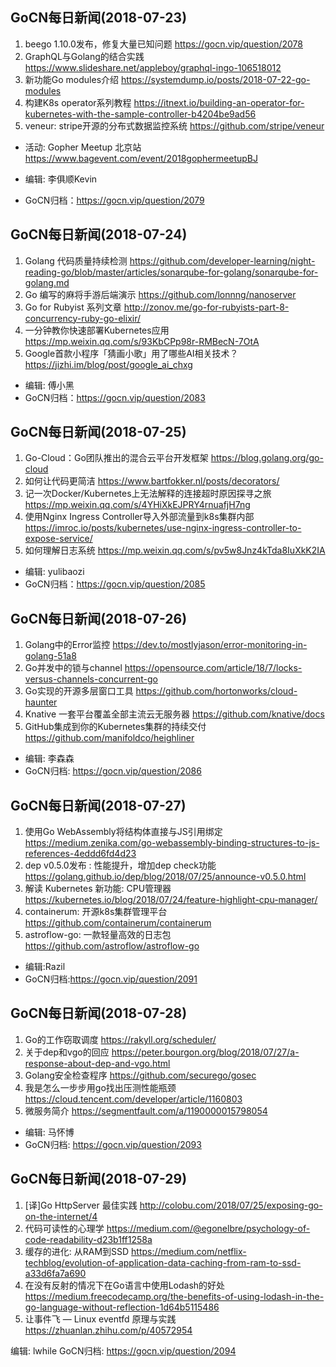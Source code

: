 ## GoCN每日新闻(2018-07-23)

1. beego 1.10.0发布，修复大量已知问题 https://gocn.vip/question/2078
2. GraphQL与Golang的结合实践 https://www.slideshare.net/appleboy/graphql-ingo-106518012
3. 新功能Go modules介绍 https://systemdump.io/posts/2018-07-22-go-modules
4. 构建K8s operator系列教程 https://itnext.io/building-an-operator-for-kubernetes-with-the-sample-controller-b4204be9ad56
5. veneur: stripe开源的分布式数据监控系统 https://github.com/stripe/veneur

* 活动: Gopher Meetup 北京站 https://www.bagevent.com/event/2018gophermeetupBJ

* 编辑: 李俱顺Kevin
* GoCN归档：https://gocn.vip/question/2079


## GoCN每日新闻(2018-07-24)

1. Golang 代码质量持续检测 https://github.com/developer-learning/night-reading-go/blob/master/articles/sonarqube-for-golang/sonarqube-for-golang.md
2. Go 编写的麻将手游后端演示 https://github.com/lonnng/nanoserver
3. Go for Rubyist 系列文章 http://zonov.me/go-for-rubyists-part-8-concurrency-ruby-go-elixir/
4. 一分钟教你快速部署Kubernetes应用 https://mp.weixin.qq.com/s/93KbCPp98r-RMBecN-7OtA
5. Google首款小程序「猜画小歌」用了哪些AI相关技术？ https://jizhi.im/blog/post/google_ai_chxg

* 编辑: 傅小黑
* GoCN归档：https://gocn.vip/question/2083

## GoCN每日新闻(2018-07-25)

1. Go-Cloud：Go团队推出的混合云平台开发框架 https://blog.golang.org/go-cloud
2. 如何让代码更简洁 https://www.bartfokker.nl/posts/decorators/
3. 记一次Docker/Kubernetes上无法解释的连接超时原因探寻之旅 https://mp.weixin.qq.com/s/4YHiXkEJPRY4rnuafjH7ng
4. 使用Nginx Ingress Controller导入外部流量到k8s集群内部 https://imroc.io/posts/kubernetes/use-nginx-ingress-controller-to-expose-service/
5. 如何理解日志系统 https://mp.weixin.qq.com/s/pv5w8Jnz4kTda8IuXkK2IA

* 编辑: yulibaozi
* GoCN归档：https://gocn.vip/question/2085

## GoCN每日新闻(2018-07-26)

1. Golang中的Error监控 https://dev.to/mostlyjason/error-monitoring-in-golang-51a8
2. Go并发中的锁与channel https://opensource.com/article/18/7/locks-versus-channels-concurrent-go
3. Go实现的开源多层窗口工具 https://github.com/hortonworks/cloud-haunter
4. Knative 一套平台覆盖全部主流云无服务器 https://github.com/knative/docs
5. GitHub集成到你的Kubernetes集群的持续交付　https://github.com/manifoldco/heighliner

* 编辑: 李森森
* GoCN归档: https://gocn.vip/question/2086

## GoCN每日新闻(2018-07-27)

1. 使用Go WebAssembly将结构体直接与JS引用绑定 https://medium.zenika.com/go-webassembly-binding-structures-to-js-references-4eddd6fd4d23
2. dep v0.5.0发布 : 性能提升，增加dep check功能 https://golang.github.io/dep/blog/2018/07/25/announce-v0.5.0.html
3. 解读 Kubernetes 新功能: CPU管理器 https://kubernetes.io/blog/2018/07/24/feature-highlight-cpu-manager/
4. containerum: 开源k8s集群管理平台 https://github.com/containerum/containerum
5. astroflow-go: 一款轻量高效的日志包 https://github.com/astroflow/astroflow-go

* 编辑:Razil
* GoCN归档:https://gocn.vip/question/2091

## GoCN每日新闻(2018-07-28)

1. Go的工作窃取调度 https://rakyll.org/scheduler/
2. 关于dep和vgo的回应 https://peter.bourgon.org/blog/2018/07/27/a-response-about-dep-and-vgo.html
3. Golang安全检查程序 https://github.com/securego/gosec
4. 我是怎么一步步用go找出压测性能瓶颈 https://cloud.tencent.com/developer/article/1160803
5. 微服务简介 https://segmentfault.com/a/1190000015798054

* 编辑: 马怀博
* GoCN归档: https://gocn.vip/question/2093

## GoCN每日新闻(2018-07-29)

1. [译]Go HttpServer 最佳实践 http://colobu.com/2018/07/25/exposing-go-on-the-internet/4
2. 代码可读性的心理学 https://medium.com/@egonelbre/psychology-of-code-readability-d23b1ff1258a
3. 缓存的进化: 从RAM到SSD https://medium.com/netflix-techblog/evolution-of-application-data-caching-from-ram-to-ssd-a33d6fa7a690
4. 在没有反射的情况下在Go语言中使用Lodash的好处 https://medium.freecodecamp.org/the-benefits-of-using-lodash-in-the-go-language-without-reflection-1d64b5115486
5. 让事件飞 — Linux eventfd 原理与实践 https://zhuanlan.zhihu.com/p/40572954

编辑: lwhile
GoCN归档:  https://gocn.vip/question/2094
